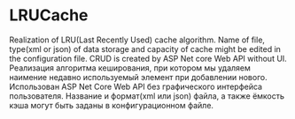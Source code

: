 # LRUCache
Realization of LRU(Last Recently Used) cache algorithm. Name of file, type(xml or json) of data storage and capacity of cache might be edited in the configuration file. CRUD is created by ASP Net core Web API without UI.
Реализация алгоритма кеширования, при котором мы удаляем наимение недавно используемый элемент при добавлении нового. Использован ASP Net Core Web API без графического интерфейса пользователя. Название и формат(xml или json) файла, а также ёмкость кэша могут быть заданы в конфигурационном файле.
